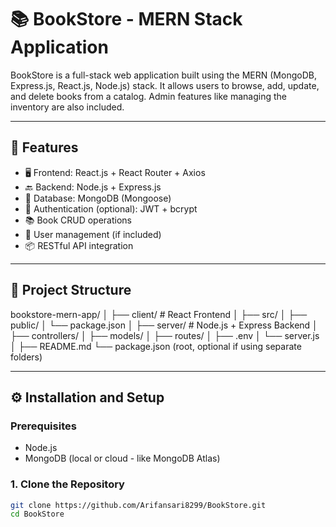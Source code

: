 # 📚 BookStore - MERN Stack Application

BookStore is a full-stack web application built using the MERN (MongoDB, Express.js, React.js, Node.js) stack. It allows users to browse, add, update, and delete books from a catalog. Admin features like managing the inventory are also included.

---

## 🚀 Features

- 🖥️ Frontend: React.js + React Router + Axios
- 🔙 Backend: Node.js + Express.js
- 💾 Database: MongoDB (Mongoose)
- 🔐 Authentication (optional): JWT + bcrypt
- 📚 Book CRUD operations
- 👤 User management (if included)
- 📦 RESTful API integration

---

## 📁 Project Structure

bookstore-mern-app/
│
├── client/ # React Frontend
│ ├── src/
│ ├── public/
│ └── package.json
│
├── server/ # Node.js + Express Backend
│ ├── controllers/
│ ├── models/
│ ├── routes/
│ ├── .env
│ └── server.js
│
├── README.md
└── package.json (root, optional if using separate folders)


---

## ⚙️ Installation and Setup

### Prerequisites

- Node.js
- MongoDB (local or cloud - like MongoDB Atlas)

### 1. Clone the Repository

```bash
git clone https://github.com/Arifansari8299/BookStore.git
cd BookStore
